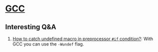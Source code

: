 # [GCC](https://gcc.gnu.org/)

## Interesting Q&A

1. [How to catch undefined macro in preprocessor `#if` condition?](https://stackoverflow.com/questions/54476352/how-to-catch-undefined-macro-in-preprocessor-if-condition): With GCC you can use the `-Wundef` flag.